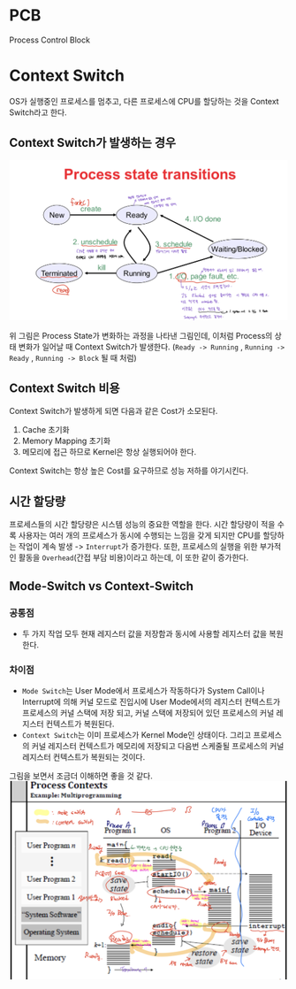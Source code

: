 # PCB

Process Control Block

# Context Switch

OS가 실행중인 프로세스를 멈추고, 다른 프로세스에 CPU를 할당하는 것을 Context Switch라고 한다.

## Context Switch가 발생하는 경우

![프로세스의 State](./img/states.png)

위 그림은 Process State가 변화하는 과정을 나타낸 그림인데, 이처럼 Process의 상태 변화가 일어날 때 Context Switch가 발생한다.
(`Ready -> Running` , `Running -> Ready` , `Running -> Block` 될 때 처럼)

## Context Switch 비용

Context Switch가 발생하게 되면 다음과 같은 Cost가 소모된다.

1. Cache 초기화
2. Memory Mapping 초기화
3. 메모리에 접근 하므로 Kernel은 항상 실행되어야 한다.

Context Switch는 항상 높은 Cost를 요구하므로 성능 저하를 야기시킨다.

## 시간 할당량

프로세스들의 시간 할당량은 시스템 성능의 중요한 역할을 한다. 시간 할당량이 적을 수록 사용자는 여러 개의 프로세스가 동시에 수행되는 느낌을 갖게 되지만 CPU를 할당하는 작업이 계속 발생 -> `Interrupt`가 증가한다.
또한, 프로세스의 실행을 위한 부가적인 활동을 `Overhead`(간접 부담 비용)이라고 하는데, 이 또한 같이 증가한다.

## Mode-Switch vs Context-Switch

### 공통점

- 두 가지 작업 모두 현재 레지스터 값을 저장함과 동시에 사용할 레지스터 값을 복원한다.

### 차이점

- `Mode Switch`는 User Mode에서 프로세스가 작동하다가 System Call이나 Interrupt에 의해 커널 모드로 진입시에 User Mode에서의 레지스터 컨텍스트가 프로세스의 커널 스택에 저장 되고, 커널 스택에 저장되어 있던 프로세스의 커널 레지스터 컨텍스트가 복원된다.
- `Context Switch`는 이미 프로세스가 Kernel Mode인 상태이다. 그리고 프로세스의 커널 레지스터 컨텍스트가 메모리에 저장되고 다음번 스케줄될 프로세스의 커널 레지스터 컨텍스트가 복원되는 것이다.

그림을 보면서 조금더 이해하면 좋을 것 같다.
![Process Contexts](./img/context_switch.png)
